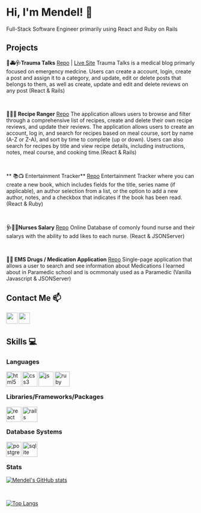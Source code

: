 # Hi, I'm Mendel! :wave: 

<!-- Full-Stack Software Engineer primarily using React/Redux and Ruby on Rails  -->
Full-Stack Software Engineer primarily using React and Ruby on Rails 

## Projects 

**📝🚑🩺Trauma Talks** [Repo](https://github.com/mendelr20/phase-5-project) | [Live Site](https://traumatalks.onrender.com/)
Trauma Talks is a medical blog primarly focused on emergency medcine. Users can create a account, login, create a post and assign it to a category,  and update, edit or delete posts that belongs to them, as well as create, update and edit and delete reviews on any post (React & Rails)

<br />

**🥙🥣🥗 Recipe Ranger** [Repo](https://github.com/mendelr20/phase-4-project) 
The application allows users to browse and filter through a comprehensive list of recipes, create and delete their own recipe reviews, and update their reviews. The application allows users to create an account, log in, and search for recipes based on meal course, sort by name (A-Z or Z-A), and sort by time to complete (up or down). Users can also search for recipes by title and view recipe details, including instructions, notes, meal course, and cooking time.(React & Rails)

<br />

** 📚📺 Entertainment Tracker** [Repo](https://github.com/mendelr20/phase-3-project-frontend) 
Entertainment Tracker where you can create a new book, which includes fields for the title, series name (if applicable), an author selection from a list, or the option to add a new author, notes, and a checkbox that indicates if the book has been read. (React & Ruby)

<br />

**🩺🏥💉Nurses Salary** [Repo](https://github.com/mendelr20/phase-2-project) 
Online Database of comonly found nurse and their salarys with the ability to add likes to each nurse. (React & JSONServer)

<br />

**💉💊  EMS Drugs / Medication Application** [Repo](https://github.com/mendelr20/phase-1-project)
Single-page application that allows a user to search and see information about Medications I learned about in Paramedic school and is ocmmonaly used as a Paramedic  (Vanilla Javascript & JSONServer)
  
## Contact Me :mailbox:
<p>
  <a href="https://www.linkedin.com/in/mendelrosenblum/" target="blank"><img align="left" src="https://cdn.jsdelivr.net/npm/simple-icons@3.0.1/icons/linkedin.svg" height="30" width="30" /></a>
  <a href="mailto:rosenblummm@gmail.com" target="blank"><img align="left" src="https://upload.wikimedia.org/wikipedia/commons/thumb/7/7e/Gmail_icon_%282020%29.svg/512px-Gmail_icon_%282020%29.svg.png" height="30" width="30" /></a>
 </p>
 
 <br />
 &emsp;
 
 
## Skills :computer:
### Languages
<p align="left">
 <img src="https://cdn.jsdelivr.net/gh/devicons/devicon/icons/html5/html5-original.svg" alt="html5" align="left" width="40" height="40"/>
  <img src="https://cdn.jsdelivr.net/gh/devicons/devicon/icons/css3/css3-original.svg" alt="css3" align="left" width="40" height="40"/>
  <img src="https://cdn.jsdelivr.net/gh/devicons/devicon/icons/javascript/javascript-original.svg" alt="js" align="left" width="40" height="40"/>
   <img src="https://cdn.jsdelivr.net/gh/devicons/devicon/icons/ruby/ruby-original.svg" alt="ruby" align="left" width="40" height="40"/>
 </p>
 </br>
 </br>
 
 ### Libraries/Frameworks/Packages
 
 
 <p align="left">
  <img src="https://cdn.jsdelivr.net/gh/devicons/devicon/icons/react/react-original.svg" alt="react" align="left" width="40" height="40"/>
  <img src="https://cdn.jsdelivr.net/gh/devicons/devicon/icons/rails/rails-original-wordmark.svg" alt="rails" align="left" width="40" height="40"/>
</p>
</br>
</br>

### Database Systems
 <p align="left">
  <img src="https://cdn.jsdelivr.net/gh/devicons/devicon/icons/postgresql/postgresql-original.svg" alt="postgres" align="left" width="40" height="40"/>
 <img src="https://upload.wikimedia.org/wikipedia/commons/thumb/9/97/Sqlite-square-icon.svg/2048px-Sqlite-square-icon.svg.png" alt="sqlite" align="left" width="40" height="40"/>
</p>
</br>
</br>


### Stats
[![Mendel's GitHub stats](https://github-readme-stats.vercel.app/api?username=mendelr20&count_private=true&show_icons=true&theme=dark)](https://github.com/anuraghazra/github-readme-stats)

</br>

[![Top Langs](https://github-readme-stats.vercel.app/api/top-langs/?username=mendelr20&show_icons=true&theme=dark)](https://github.com/anuraghazra/github-readme-stats)
<!-- ### Other
 <p align="left">
  <img src="https://cdn.jsdelivr.net/gh/devicons/devicon/icons/heroku/heroku-original.svg" alt="heroku" align="left" width="40" height="40"/>
</p>
<br />
&emsp; -->
<!-- 
### Hi there 👋


**mendelr20/mendelr20** is a ✨ _special_ ✨ repository because its `README.md` (this file) appears on your GitHub profile.

Here are some ideas to get you started:

- 🔭 I’m currently working on ...
- 🌱 I’m currently learning ...
- 👯 I’m looking to collaborate on ...
- 🤔 I’m looking for help with ...
- 💬 Ask me about ...
- 📫 How to reach me: ...
- 😄 Pronouns: ...
- ⚡ Fun fact: ...
 -->
